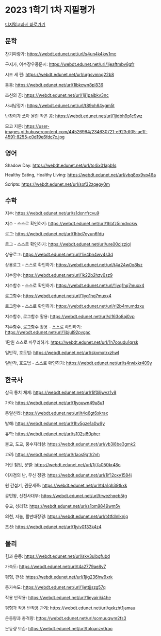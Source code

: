 # 2023 1학기 1차 지필평가

[디지털교과서 바로가기](https://webdt.edunet.net/)

## 문학

찬기파랑가: https://webdt.edunet.net/url/s4un4k4kw1mc

구지가, 여수장우중문시: https://webdt.edunet.net/url/1jeaftmbv8gfr

시조 세 편: https://webdt.edunet.net/url/urgsvmng22b8

동동: https://webdt.edunet.net/url/1ibkcwn8pl836

조신의 꿈: https://webdt.edunet.net/url/1ji1paibkv3nc

사씨남정기: https://webdt.edunet.net/url/t89oh64ygm5t

난장이가 쏘아 올린 작은 공: https://webdt.edunet.net/url/1jidbh9p1c9wz

모고 지문: https://user-images.githubusercontent.com/44526964/234630721-e923df05-ae1f-4591-8255-c0d19e6fdc7c.jpg

## 영어

Shadow Day: https://webdt.edunet.net/url/to4ix01apb1s

Healthy Eating, Healthy Living: https://webdt.edunet.net/url/vbq8ox9vp46a

Scripts: https://webdt.edunet.net/url/sof32zqegy0m

## 수학

지수: https://webdt.edunet.net/url/s1dxnrfrcvu9

지수 - 스스로 확인하기: https://webdt.edunet.net/url/1hbfz5imdvokw

로그: https://webdt.edunet.net/url/1hbd7oyun6fdu

로그 - 스스로 확인하기: https://webdt.edunet.net/url/ure00cjzzigl

상용로그: https://webdt.edunet.net/url/1iv4bn4wv4s3d

상용로그 - 스스로 확인하기: https://webdt.edunet.net/url/t4a24w0o8lsz

지수함수: https://webdt.edunet.net/url/1k22b2hzy6sz9

지수함수 - 스스로 확인하기: https://webdt.edunet.net/url/1iyq1hq7muxx4

로그함수: https://webdt.edunet.net/url/1iyq1hq7muxx4

로그함수 - 스스로 확인하기: https://webdt.edunet.net/url/rl2b4mumdzxu

지수함수, 로그함수 활용: https://webdt.edunet.net/url/sl163o8aj0vp

지수함수, 로그함수 활용 - 스스로 확인하기: https://webdt.edunet.net/url/1ibjul92pvgac

1단원 스스로 마무리하기: https://webdt.edunet.net/url/1h7ooudu1qrsk

일반각, 호도법: https://webdt.edunet.net/url/skvmxtrxzhwl

일반각, 호도법 - 스스로 확인하기: https://webdt.edunet.net/url/s4rwixkr409y

## 한국사

삼국 통치 체제: https://webdt.edunet.net/url/1if0jljwvz1v8

가야: https://webdt.edunet.net/url/1jyouwn49u8u1

통일신라: https://webdt.edunet.net/url/t4q6gt6xkrax

발해: https://webdt.edunet.net/url/1hv5gze1a0w9y

유학: https://webdt.edunet.net/url/s102si80pher

불교, 도교, 풍수지리설: https://webdt.edunet.net/url/vb3i8be3gmk2

고려: https://webdt.edunet.net/url/rlaos9gth2yh

거란 침입, 문벌: https://webdt.edunet.net/url/1ji7a050kr48o

이자겸의 난, 무신 정권: https://webdt.edunet.net/url/1if12oxy1584j

원 간섭기, 권문세족: https://webdt.edunet.net/url/t4a1qh39tkxk

공민왕, 신진사대부: https://webdt.edunet.net/url/trwezhqeb5tg

유교, 성리학: https://webdt.edunet.net/url/s1bm9849wm5v

의천, 지눌, 팔만대장경: https://webdt.edunet.net/url/t4tfdlnlknjq

조선: https://webdt.edunet.net/url/1jyiv0133k4z4

## 물리

힘과 운동: https://webdt.edunet.net/url/skv3ulbgfubd

가속도: https://webdt.edunet.net/url/t4a2779ae8v7

평형, 관성: https://webdt.edunet.net/url/1jig236hw9xrk

등가속도: https://webdt.edunet.net/url/1jettjjszg57q

작용 반작용: https://webdt.edunet.net/url/1ieyairiki4he

평형과 작용 반작용 관계: https://webdt.edunet.net/url/qxkzht1jamau

운동량과 충격량: https://webdt.edunet.net/url/somuuqwm2fs3

운동량 보존: https://webdt.edunet.net/url/tolqanzv0rao
